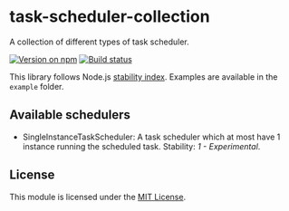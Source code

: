 # task-scheduler-collection
A collection of different types of task scheduler.

[![Version on npm]][task-scheduler-collection]
[![Build status]][Build workflow]

This library follows Node.js [stability index]. Examples are available in the `example`
folder.



## Available schedulers
- SingleInstanceTaskScheduler: A task scheduler which at most have 1 instance running
  the scheduled task. Stability: *1 - Experimental*.


## License
This module is licensed under the [MIT License](./LICENSE).



[Build status]: https://github.com/VeryCrazyDog/task-scheduler-collection/workflows/Node.js%20CI/badge.svg
[Build workflow]: https://github.com/VeryCrazyDog/task-scheduler-collection/actions?query=workflow%3A%22Node.js+CI%22
[stability index]: https://nodejs.org/dist/latest-v14.x/docs/api/documentation.html#documentation_stability_index
[task-scheduler-collection]: https://www.npmjs.com/package/task-scheduler-collection
[Version on npm]: https://badgen.net/npm/v/task-scheduler-collection
